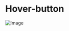 ﻿# Hover-button
![Image](https://github.com/user-attachments/assets/405c5750-45b2-4f70-a87c-67d85d0e2ad6)
